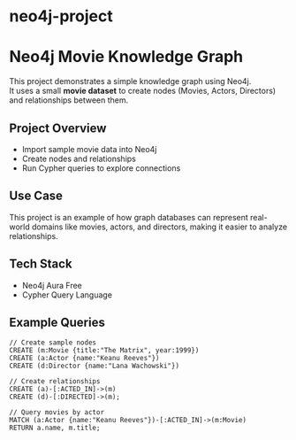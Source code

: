 # neo4j-project

# Neo4j Movie Knowledge Graph

This project demonstrates a simple knowledge graph using Neo4j.  
It uses a small **movie dataset** to create nodes (Movies, Actors, Directors) and relationships between them.

## Project Overview
- Import sample movie data into Neo4j
- Create nodes and relationships
- Run Cypher queries to explore connections

## Use Case
This project is an example of how graph databases can represent real-world domains like movies, actors, and directors, making it easier to analyze relationships.

## Tech Stack
- Neo4j Aura Free
- Cypher Query Language

## Example Queries
```cypher
// Create sample nodes
CREATE (m:Movie {title:"The Matrix", year:1999})
CREATE (a:Actor {name:"Keanu Reeves"})
CREATE (d:Director {name:"Lana Wachowski"})

// Create relationships
CREATE (a)-[:ACTED_IN]->(m)
CREATE (d)-[:DIRECTED]->(m);

// Query movies by actor
MATCH (a:Actor {name:"Keanu Reeves"})-[:ACTED_IN]->(m:Movie)
RETURN a.name, m.title;
